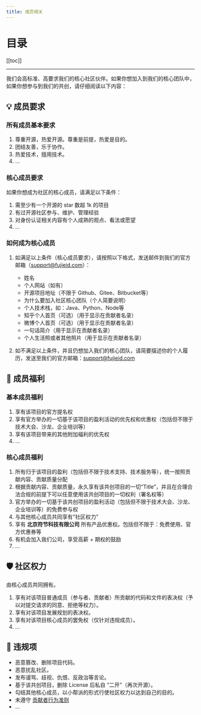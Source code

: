 ```yaml
---
title: 成员相关
---
```


# 目录

[[toc]]

----

我们会高标准、高要求我们的核心社区伙伴。如果你想加入到我们的核心团队中，如果你想参与到我们的共创，请仔细阅读以下内容：

## :bulb: 成员要求

### 所有成员基本要求

1. 尊重开源，热爱开源。尊重是前提，热爱是目的。
2. 团结友善，乐于协作。
3. 热爱技术，擅用技术。
4. ...

### 核心成员要求

如果你想成为社区的核心成员，请满足以下条件：

1. 需至少有一个开源的 star 数超 1k 的项目
2. 有过开源社区参与、维护、管理经验
3. 对身份认证相关内容有个人成熟的观点、看法或愿望
4. ...

### 如何成为核心成员

1. 如满足以上条件（核心成员要求），请按照以下格式，发送邮件到我们的官方邮箱（support@fujieid.com）：
    - 姓名
    - 个人网站（如有）
    - 开源项目地址（不限于 Github、Gitee、Bitbucket等）
    - 为什么要加入社区核心团队（个人简要说明）
    - 个人技术栈，如：Java、Python、Node等
    - 知乎个人首页（可选）（用于显示在贡献者名录）
    - 微博个人首页（可选）（用于显示在贡献者名录）
    - 一句话简介（用于显示在贡献者名录）
    - 个人生活照或者其他照片（用于显示在贡献者名录）

2. 如不满足以上条件，并且仍想加入我们的核心团队，请简要描述你的个人履历，发送至我们的官方邮箱：support@fujieid.com


## :gift: 成员福利

### 基本成员福利

1. 享有该项目的官方提名权
2. 享有官方举办的一切基于该项目的盈利活动的优先权和优惠权（包括但不限于技术大会、沙龙、企业培训等）
3. 享有该项目带来的其他附加福利的优先权
4. ...

### 核心成员福利

1. 所有归于该项目的盈利（包括但不限于技术支持、技术服务等），统一按照贡献内容、贡献质量分配
2. 根据贡献内容、贡献质量，永久享有该共创项目的一切“Title”，并且在合理合法合规的前提下可以任意使用该共创项目的一切权利（署名权等）
3. 官方举办的一切基于该共创项目的盈利活动（包括但不限于技术大会、沙龙、企业培训等）的免费参与权
4. 与其他核心成员共同享有“社区权力”
5. 享有 **北京符节科技有限公司** 所有产品优惠权。包括但不限于：免费使用、官方优惠券等
6. 有机会加入我们公司，享受高薪 + 期权的鼓励
7. ...

## :shield: 社区权力

由核心成员共同拥有。

1. 享有对该项目普通成员（参与者、贡献者）所贡献的代码和文件的表决权（予以对提交请求的同意、拒绝等权力）。
2. 享有对该项目发展规划的表决权。
3. 享有对该项目核心成员的罢免权（仅针对违规成员）。
4. ...

## :no_entry_sign: 违规项

- 恶意篡改、删除项目代码。
- 恶意扰乱社区。
- 发布谩骂、歧视、仇恨、反政治等言论。
- 基于该共创项目，删除 License 后私自 “二开”（再次开源）。
- 勾结其他核心成员，以小帮派的形式行使社区权力以达到自己的目的。
- 未遵守 [贡献者行为准则](/community/code-of-conduct)
- ...
